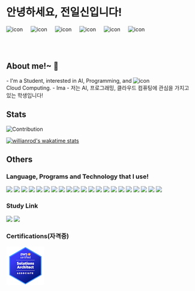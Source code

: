 # 안녕하세요, 전일신입니다!
<div style="display: flex; align-items: flex-start;"><img src="https://techstack-generator.vercel.app/aws-icon.svg" alt="icon" width="65" height="65" /><img src="https://techstack-generator.vercel.app/github-icon.svg" alt="icon" width="65" height="65" /><img src="https://techstack-generator.vercel.app/python-icon.svg" alt="icon" width="65" height="65" /><img src="https://techstack-generator.vercel.app/docker-icon.svg" alt="icon" width="65" height="65" /><img src="https://techstack-generator.vercel.app/kubernetes-icon.svg" alt="icon" width="65" height="65" /><img src="https://techstack-generator.vercel.app/webpack-icon.svg" alt="icon" width="65" height="65" /></div>

## About me!~ 👋
<img align="right" width="33%" src="https://techstack-generator.vercel.app/prettier-icon.svg" alt="icon"/>
- I'm a Student, interested in AI, Programming, and Cloud Computing.
- Ima
- 저는 AI, 프로그래밍, 클라우드 컴퓨팅에 관심을 가지고 있는 학생입니다!

## Stats
![Contribution](https://github-readme-stats.vercel.app/api?username=jeonilshin&count_private=true&show_icons=true&theme=prussian&include_all_commits=true&count_private=true)

[![willianrod's wakatime stats](https://github-readme-stats.vercel.app/api/wakatime?username=jeonilshin&theme=prussian)](https://github.com/anuraghazra/github-readme-stats)

## Others

### Language, Programs and Technology that I use!
<a href="https://www.centos.org/"><img src="https://img.shields.io/badge/Cent%20OS-262577?style=for-the-badge&logo=CentOS&logoColor=white"/></a>
<a href="https://www.debian.org/"><img src="https://img.shields.io/badge/Debian-A81D33?style=for-the-badge&logo=debian&logoColor=white"/></a>
<a href="https://www.linux.org/"><img src="https://img.shields.io/badge/Linux-FCC624?style=for-the-badge&logo=linux&logoColor=black"/></a>
<a href="https://www.apple.com/macos/monterey/"><img src="https://img.shields.io/badge/mac%20os-000000?style=for-the-badge&logo=apple&logoColor=white"/></a>
<a href="https://www.microsoft.com/ko-kr/software-download/windows10"><img src="https://img.shields.io/badge/Ubuntu-E95420?style=for-the-badge&logo=ubuntu&logoColor=white"/></a>
<a href="https://www.python.org/"><img src="https://img.shields.io/badge/Python-3776AB?style=for-the-badge&logo=python&logoColor=white"/></a>
<a href="https://www.javascript.com/"><img src="https://img.shields.io/badge/JavaScript-323330?style=for-the-badge&logo=javascript&logoColor=F7DF1E"/></a>
<a href="https://namu.wiki/w/HTML5"><img src="https://img.shields.io/badge/HTML5-E34F26?style=for-the-badge&logo=html5&logoColor=white"/></a>
<a href="https://namu.wiki/w/C%2B%2B"><img src="https://img.shields.io/badge/C%2B%2B-00599C?style=for-the-badge&logo=c%2B%2B&logoColor=white"/></a>
<a href="https://www.java.com/en/"><img src="https://img.shields.io/badge/Java-ED8B00?style=for-the-badge&logo=java&logoColor=white"/></a>
<a href="https://flask.palletsprojects.com/en/2.1.x/"><img src="https://img.shields.io/badge/Flask-000000?style=for-the-badge&logo=flask&logoColor=white"/></a>
<a href="https://www.mysql.com/"><img src="https://img.shields.io/badge/MySQL-005C84?style=for-the-badge&logo=mysql&logoColor=white"/></a>
<a href="https://aws.amazon.com/"><img src="https://img.shields.io/badge/Amazon_AWS-232F3E?style=for-the-badge&logo=amazon-aws&logoColor=white"/></a>
<a href="https://azure.microsoft.com/ko-kr/"><img src="https://img.shields.io/badge/Microsoft_Azure-0089D6?style=for-the-badge&logo=microsoft-azure&logoColor=white"/></a>
<a href="https://cloud.google.com/"><img src="https://img.shields.io/badge/Google_Cloud-4285F4?style=for-the-badge&logo=google-cloud&logoColor=white"/></a>
<a href="https://www.elastic.co/kibana/"><img src="https://img.shields.io/badge/Kibana-005571?style=for-the-badge&logo=Kibana&logoColor=white"/></a>
<a href="https://www.tensorflow.org/"><img src="https://img.shields.io/badge/TensorFlow-FF6F00?style=for-the-badge&logo=tensorflow&logoColor=white"/></a>
<a href="https://code.visualstudio.com/"><img src="https://img.shields.io/badge/Visual_Studio_Code-0078D4?style=for-the-badge&logo=visual%20studio%20code&logoColor=white"/></a>
<a href="https://www.notion.so/"><img src="https://img.shields.io/badge/Notion-000000?style=for-the-badge&logo=notion&logoColor=white"/></a>
<a href="https://git-scm.com/"><img src="https://img.shields.io/badge/GIT-E44C30?style=for-the-badge&logo=git&logoColor=white"/></a>
<a href="https://docker.com/"><img src="https://img.shields.io/badge/Docker-2496ED?style=for-the-badge&logo=docker&logoColor=white"/></a>

### Study Link
<a href="https://www.udemy.com/"><img src="https://img.shields.io/badge/Udemy-EC5252?style=for-the-badge&logo=Udemy&logoColor=white"/></a>
<a href="https://www.aws.training/"><img src="https://img.shields.io/badge/Amazon_Training-232F3E?style=for-the-badge&logo=amazon-aws&logoColor=white"/></a>

### Certifications(자격증)
<a href="https://www.credly.com/badges/7c49e950-e8a8-4e40-a82c-9a3b1f67cc85/public_url"><img src="Badges/AWS-SSA.png"/></a>

<!--
**jeonilshin/jeonilshin** is a ✨ _special_ ✨ repository because its `README.md` (this file) appears on your GitHub profile.

Here are some ideas to get you started:

- 🔭 I’m currently working on ...
- 🌱 I’m currently learning ...
- 👯 I’m looking to collaborate on ...
- 🤔 I’m looking for help with ...
- 💬 Ask me about ...
- 📫 How to reach me: ...
- 😄 Pronouns: ...
- ⚡ Fun fact: ...
-->
